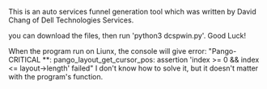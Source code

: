 This is an auto services funnel generation tool which was written by David Chang of Dell Technologies Services.

you can download the files, then run 'python3 dcspwin.py'. Good Luck!

When the program run on Liunx, the console will give error:
"Pango-CRITICAL **: pango_layout_get_cursor_pos: assertion 'index >= 0 && index <= layout->length' failed"
I don't know how to solve it, but it doesn't matter with the program's function.